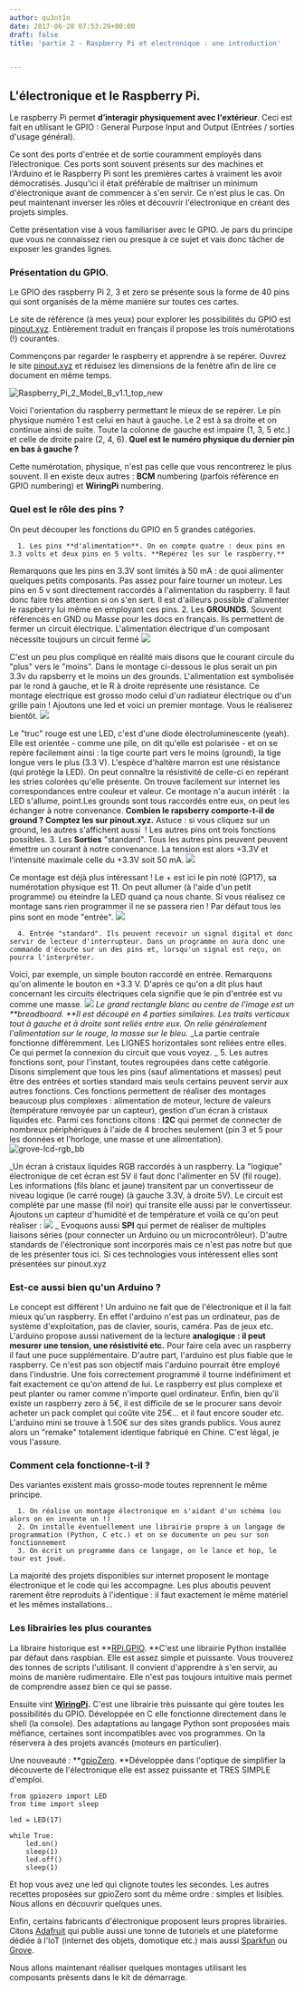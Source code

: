 ```yaml
---
author: qu3nt1n
date: 2017-06-20 07:53:29+00:00
draft: false
title: 'partie 2 - Raspberry Pi et electronique : une introduction'


---
```


## L'électronique et le Raspberry Pi.




Le raspberry Pi permet **d’interagir physiquement avec l'extérieur**. Ceci est fait en utilisant le GPIO : General Purpose Input and Output (Entrées / sorties d'usage général).

Ce sont des ports d'entrée et de sortie couramment employés dans l’électronique. Ces ports sont souvent présents sur des machines et l'Arduino et le Raspberry Pi sont les premières cartes à vraiment les avoir démocratisés. Jusqu'ici il était préférable de maîtriser un minimum d'électronique avant de commencer à s'en servir. Ce n'est plus le cas. On peut maintenant inverser les rôles et découvrir l'électronique en créant des projets simples.

Cette présentation vise à vous familiariser avec le GPIO. Je pars du principe que vous ne connaissez rien ou presque à ce sujet et vais donc tâcher de exposer les grandes lignes.


### Présentation du GPIO.


Le GPIO des raspberry Pi 2, 3 et zero se présente sous la forme de 40 pins qui sont organisés de la même manière sur toutes ces cartes.

Le site de référence (à mes yeux) pour explorer les possibilités du GPIO est [pinout.xyz](https://fr.pinout.xyz/). Entièrement traduit en français il propose les trois numérotations (!) courantes.

Commençons par regarder le raspberry et apprendre à se repérer. Ouvrez le site [pinout.xyz](https://fr.pinout.xyz/) et réduisez les dimensions de la fenêtre afin de lire ce document en même temps.

![Raspberry_Pi_2_Model_B_v1.1_top_new](http://qkzk.xyz/wp-content/uploads/2017/06/Raspberry_Pi_2_Model_B_v1.1_top_new-683x1024.jpg)


Voici l'orientation du raspberry permettant le mieux de se repérer. Le pin physique numéro 1 est celui en haut à gauche. Le 2 est à sa droite et on continue ainsi de suite. Toute la colonne de gauche est impaire (1, 3, 5 etc.) et celle de droite paire (2, 4, 6). **Quel est le numéro physique du dernier pin en bas à gauche ?**

Cette numérotation, physique, n'est pas celle que vous rencontrerez le plus souvent. Il en existe deux autres : **BCM** numbering (parfois référence en GPIO numbering) et **WiringPi** numbering.


### Quel est le rôle des pins ?


On peut découper les fonctions du GPIO en 5 grandes catégories.



 	  1. Les pins **d'alimentation**. On en compte quatre : deux pins en 3.3 volts et deux pins en 5 volts. **Repérez les sur le raspberry.**
Remarquons que les pins en 3.3V sont limités à 50 mA : de quoi alimenter quelques petits composants. Pas assez pour faire tourner un moteur.
Les pins en 5 v sont directement raccordés à l'alimentation du raspberry. Il faut donc faire très attention si on s'en sert. Il est d'ailleurs possible d'alimenter le raspberry lui même en employant ces pins.
 	  2. Les **GROUNDS**. Souvent référencés en GND ou Masse pour les docs en français. Ils permettent de fermer un circuit électrique. L'alimentation électrique d'un composant nécessite toujours un circuit fermé
![](https://upload.wikimedia.org/wikipedia/commons/b/b4/Ohm%27s_Law_with_Voltage_source_TeX.svg)

C'est un peu plus compliqué en réalité mais disons que le courant circule du "plus" vers le "moins". Dans le montage ci-dessous le plus serait un pin 3.3v du rapsberry et le moins un des grounds.
L'alimentation est symbolisée par le rond à gauche, et le R à droite représente une résistance. Ce montage electrique est grosso modo celui d'un radiateur électrique ou d'un grille pain ! Ajoutons une led et voici un premier montage. Vous le réaliserez bientôt.
![](https://www.raspberrypi.org/learning/robot-antenna/images/gpio.png)

Le "truc" rouge est une LED, c'est d'une diode électroluminescente (yeah). Elle est orientée - comme une pile, on dit qu'elle est polarisée - et on se repère facilement ainsi : la tige courte part vers le moins (ground), la tige longue vers le plus (3.3 V).
L'espèce d'haltère marron est une résistance (qui protège la LED). On peut connaître la résistivité de celle-ci en repérant les stries colorées qu'elle présente. On trouve facilement sur internet les correspondances entre couleur et valeur.
Ce montage n'a aucun intérêt : la LED s'allume, point.Les grounds sont tous raccordés entre eux, on peut les échanger à notre convenance.
**Combien le rapsberry comporte-t-il de ground ? Comptez les sur pinout.xyz.**
Astuce : si vous cliquez sur un ground, les autres s'affichent aussi  !
Les autres pins ont trois fonctions possibles.
 	  3. Les **Sorties** "standard". Tous les autres pins peuvent peuvent émettre un courant à notre convenance. La tension est alors +3.3V et l'intensité maximale celle du +3.3V soit 50 mA.
![](https://leanpub.com/site_images/rpiintheclassroom/led-gpio17.png)

Ce montage est déjà plus intéressant ! Le + est ici le pin noté (GP17), sa numérotation physique est 11. On peut allumer (à l'aide d'un petit programme) ou éteindre la LED quand ça nous chante.
Si vous réalisez ce montage sans rien programmer il ne se passera rien ! Par défaut tous les pins sont en mode "entrée".
![](http://akshaim.in/4DIAC/images/Chapter_3/Pi_Blink.gif)

 	  4. Entrée "standard". Ils peuvent recevoir un signal digital et donc servir de lecteur d'interrupteur. Dans un programme on aura donc une commande d'écoute sur un des pins et, lorsqu'un signal est reçu, on pourra l'interpréter.
Voici, par exemple, un simple bouton raccordé en entrée.
Remarquons qu'on alimente le bouton en +3.3 V. D'après ce qu'on a dit plus haut concernant les circuits électriques cela signifie que le pin d'entrée est vu comme une masse.
![](http://www.scratchmypi.co.uk/wp-content/uploads/2014/05/pushuppi_bb-1024x959.png)
_Le grand rectangle blanc au centre de l'image est un **breadboard.
**Il est découpé en 4 parties similaires. Les traits verticaux tout à gauche et à droite sont reliés entre eux. On relie généralement l'alimentation sur le rouge, la masse sur le bleu._
_La partie centrale fonctionne différemment. Les LIGNES horizontales sont reliées entre elles. Ce qui permet la connexion du circuit que vous voyez.
_
 	  5. Les autres fonctions sont, pour l'instant, toutes regroupées dans cette catégorie. Disons simplement que tous les pins (sauf alimentations et masses) peut être des entrées et sorties standard mais seuls certains peuvent servir aux autres fonctions.
Ces fonctions permettent de réaliser des montages beaucoup plus complexes : alimentation de moteur, lecture de valeurs (température renvoyée par un capteur), gestion d'un écran à cristaux liquides etc.
Parmi ces fonctions citons :
**I2C** qui permet de connecter de nombreux périphériques à l'aide de 4 broches seulement (pin 3 et 5 pour les données et l'horloge, une masse et une alimentation).
![grove-lcd-rgb_bb](http://qkzk.xyz/wp-content/uploads/2017/06/grove-lcd-rgb_bb-1024x695.png)

_Un écran à cristaux liquides RGB raccordés à un raspberry. La "logique" électronique de cet écran est 5V il faut donc l'alimenter en 5V (fil rouge). Les informations (fils blanc et jaune) transitent par un convertisseur de niveau logique (le carré rouge) (à gauche 3.3V, à droite 5V). Le circuit est complété par une masse (fil noir) qui transite elle aussi par le convertisseur.
Ajoutons un capteur d'humidité et de température et voilà ce qu'on peut réaliser :
![](https://32414320wji53mwwch1u68ce-wpengine.netdna-ssl.com/wp-content/uploads/2014/08/GrovePi_Home_Weather_Station_display.jpg)
_
Evoquons aussi **SPI** qui permet de réaliser de multiples liaisons séries (pour connecter un Arduino ou un microcontrôleur).
D'autre standards de l'électronique sont incorporés mais ce n'est pas notre but que de les présenter tous ici.
Si ces technologies vous intéressent elles sont présentées sur pinout.xyz



### Est-ce aussi bien qu'un Arduino ?


Le concept est différent ! Un arduino ne fait que de l'électronique et il la fait mieux qu'un raspberry. En effet l'arduino n'est pas un ordinateur, pas de système d'exploitation, pas de clavier, souris, caméra. Pas de jeux etc.
L'arduino propose aussi nativement de la lecture **analogique : il peut mesurer une tension, une résistivité etc.**
Pour faire cela avec un raspberry il faut une puce supplémentaire.
D'autre part, l'arduino est plus fiable que le raspberry. Ce n'est pas son objectif mais l'arduino pourrait être employé dans l'industrie. Une fois correctement programmé il tourne indéfiniment et fait exactement ce qu'on attend de lui.
Le raspberry est plus complexe et peut planter ou ramer comme n'importe quel ordinateur.
Enfin, bien qu'il existe un raspberry zero à 5€, il est difficile de se le procurer sans devoir acheter un pack complet qui coûte vite 25€... et il faut encore souder etc.
L'arduino mini se trouve à 1.50€ sur des sites grands publics. Vous aurez alors un "remake" totalement identique fabriqué en Chine. C'est légal, je vous l'assure.


### Comment cela fonctionne-t-il ?


Des variantes existent mais grosso-mode toutes reprennent le même principe.



 	  1. On réalise un montage électronique en s'aidant d'un schéma (ou alors on en invente un !)
 	  2. On installe éventuellement une librairie propre à un langage de programmation (Python, C etc.) et on se documente un peu sur son fonctionnement
 	  3. On écrit un programme dans ce langage, on le lance et hop, le tour est joué.

La majorité des projets disponibles sur internet proposent le montage électronique et le code qui les accompagne. Les plus aboutis peuvent rarement être reproduits à l'identique : il faut exactement le même matériel et les mêmes installations...


### Les librairies les plus courantes


La libraire historique est **[RPi.GPIO](https://pypi.python.org/pypi/RPi.GPIO). **C'est une librairie Python installée par défaut dans raspbian. Elle est assez simple et puissante. Vous trouverez des tonnes de scripts l'utilisant.
Il convient d'apprendre à s'en servir, au moins de manière rudimentaire.
Elle n'est pas toujours intuitive mais permet de comprendre assez bien ce qui se passe.

Ensuite vint **[WiringPi](http://wiringpi.com/).** C'est une librairie très puissante qui gère toutes les possibilités du GPIO. Développée en C elle fonctionne directement dans le shell (la console). Des adaptations au langage Python sont proposées mais méfiance, certaines sont incompatibles avec vos programmes.
On la réservera à des projets avancés (moteurs en particulier).

Une nouveauté : **[gpioZero](https://gpiozero.readthedocs.io/en/stable/). **Développée dans l'optique de simplifier la découverte de l'électronique elle est assez puissante et TRES SIMPLE d'emploi.

    
    from gpiozero import LED
    from time import sleep
    
    led = LED(17)
    
    while True:
        led.on()
        sleep(1)
        led.off()
        sleep(1)


Et hop vous avez une led qui clignote toutes les secondes. Les autres recettes proposées sur gpioZero sont du même ordre : simples et lisibles. Nous allons en découvrir quelques unes.

Enfin, certains fabricants d'électronique proposent leurs propres librairies. Citons [Adafruit](https://www.adafruit.com/) qui publie aussi une tonne de tutoriels et une plateforme dédiée à l'IoT (internet des objets, domotique etc.) mais aussi [Sparkfun](https://www.sparkfun.com/) ou [Grove](http://wiki.seeed.cc/Grove_System/).

Nous allons maintenant réaliser quelques montages utilisant les composants présents dans le kit de démarrage.
